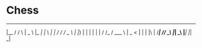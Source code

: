 # Chess

  _____     _      ____    ___   _   _ 
 |__  /    / \    |  _ \  |_ _| | \ | |
   / /    / _ \   | |_) |  | |  |  \| |
  / /_   / ___ \  |  _ <   | |  | |\  |
 /____| /_/   \_\ |_| \_\ |___| |_| \_|

